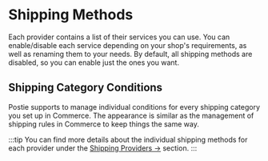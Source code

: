# Shipping Methods
Each provider contains a list of their services you can use. You can enable/disable each service depending on your shop's requirements, as well as renaming them to your needs. By default, all shipping methods are disabled, so you can enable just the ones you want.

## Shipping Category Conditions
Postie supports to manage individual conditions for every shipping category you set up in Commerce. The appearance is similar as the management of shipping rules in Commerce to keep things the same way.

:::tip
You can find more details about the individual shipping methods for each provider under the [Shipping Providers →](docs:shipping-providers) section.
:::